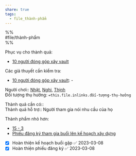 ```yaml
---  
share: true  
tags:  
  - file_thành-phẩm  
---  
```

  
%%  
#file/thành-phẩm  
%%  
  
Phục vụ cho thành quả:  
- [10 người đóng góp xây vault](../../2%20Th%C3%A0nh%20qu%E1%BA%A3%20mong%20mu%E1%BB%91n/Ng%C6%B0%E1%BB%9Di%20d%C3%B9ng%20%C4%91%C3%B3ng%20g%C3%B3p%20cho%20d%E1%BB%B1%20%C3%A1n/10%20ng%C6%B0%E1%BB%9Di%20%C4%91%C3%B3ng%20g%C3%B3p%20x%C3%A2y%20vault.md)  
  
Các giả thuyết cần kiểm tra:  
- [10 người đóng góp xây vault](../../2%20Th%C3%A0nh%20qu%E1%BA%A3%20mong%20mu%E1%BB%91n/Ng%C6%B0%E1%BB%9Di%20d%C3%B9ng%20%C4%91%C3%B3ng%20g%C3%B3p%20cho%20d%E1%BB%B1%20%C3%A1n/10%20ng%C6%B0%E1%BB%9Di%20%C4%91%C3%B3ng%20g%C3%B3p%20x%C3%A2y%20vault.md): \-  
  
Người chơi:: [Nhật](../../4%20C%C3%A1c%20b%C3%AAn%20li%C3%AAn%20quan/C%C3%A1%20nh%C3%A2n%20c%E1%BB%A5%20th%E1%BB%83/Nh%E1%BA%ADt.md), [Nghi](Nghi.md), [Thịnh](Th%E1%BB%8Bnh.md)  
Đối tượng thụ hưởng: `=this.file.inlinks.đối-tượng-thụ-hưởng`  
  
  
Thành quả cần có::   
Thành quả hỗ trợ:: Người tham gia nói nhu cầu của họ  
  
Thành phẩm nhỏ hơn:  
- [15 - 3](./15%20-%203.md)  
- [Phiếu đăng ký tham gia buổi lên kế hoạch xây dựng](./Phi%E1%BA%BFu%20%C4%91%C4%83ng%20k%C3%BD%20tham%20gia%20bu%E1%BB%95i%20l%C3%AAn%20k%E1%BA%BF%20ho%E1%BA%A1ch%20x%C3%A2y%20d%E1%BB%B1ng.md)  
  
  
- [x] Hoàn thiện kế hoạch buổi gặp ✅ 2023-03-08  
- [x] Hoàn thiện phiếu đăng ký ✅ 2023-03-08  
